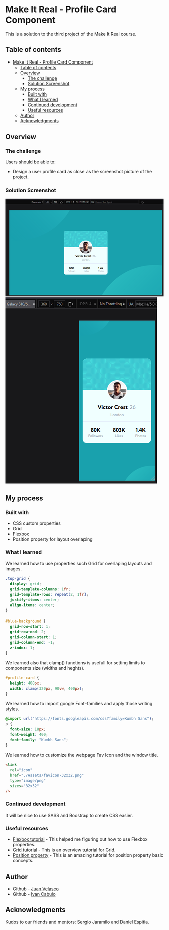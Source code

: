 # Make It Real - Profile Card Component

This is a solution to the third project of the Make It Real course.

## Table of contents

- [Make It Real - Profile Card Component](#make-it-real---profile-card-component)
  - [Table of contents](#table-of-contents)
  - [Overview](#overview)
    - [The challenge](#the-challenge)
    - [Solution Screenshot](#solution-screenshot)
  - [My process](#my-process)
    - [Built with](#built-with)
    - [What I learned](#what-i-learned)
    - [Continued development](#continued-development)
    - [Useful resources](#useful-resources)
  - [Author](#author)
  - [Acknowledgments](#acknowledgments)

## Overview

### The challenge

Users should be able to:

- Design a user profile card as close as the screenshot picture of the project.

### Solution Screenshot

![Fullsize screen](./images/Screenshots/desktop-sh.png)
![Mobile screen size](./images/Screenshots/mobile-sh.png)

## My process

### Built with

- CSS custom properties
- Grid
- Flexbox
- Position property for layout overlaping

### What I learned

We learned how to use properties such Grid for overlaping layouts and images.

```css
.top-grid {
  display: grid;
  grid-template-columns: 1fr;
  grid-template-rows: repeat(2, 1fr);
  justify-items: center;
  align-items: center;
}

#blue-background {
  grid-row-start: 1;
  grid-row-end: 2;
  grid-column-start: 1;
  grid-column-end: -1;
  z-index: 1;
}
```

We learned also that clamp() functions is usefull for setting limits to components size (widths and heghts).

```css
#profile-card {
  height: 400px;
  width: clamp(320px, 90vw, 400px);
}
```

We learned how to import google Font-families and apply those writing styles.

```css
@import url("https://fonts.googleapis.com/css?family=Kumbh Sans");
p {
  font-size: 18px;
  font-weight: 400;
  font-family: "Kumbh Sans";
}
```

We learned how to customize the webpage Fav Icon and the window title.

```html
<link
  rel="icon"
  href="./Assets/favicon-32x32.png"
  type="image/png"
  sizes="32x32"
/>
```

### Continued development

It will be nice to use SASS and Boostrap to create CSS easier.

### Useful resources

- [Flexbox tutorial](https://www.youtube.com/watch?v=tXIhdp5R7sc) - This helped me figuring out how to use Flexbox properties.
- [Grid tutorial](https://youtu.be/rg7Fvvl3taU) - This is an overview tutorial for Grid.
- [Position property](https://youtu.be/IfMYDsorYXw) - This is an amazing tutorial for position property basic concepts.

## Author

- Github - [Juan Velasco](https://github.com/juandiegovelsol)
- Github - [Ivan Cabulo](https://github.com/icabulo)

## Acknowledgments

Kudos to our friends and mentors: Sergio Jaramilo and Daniel Espitia.
